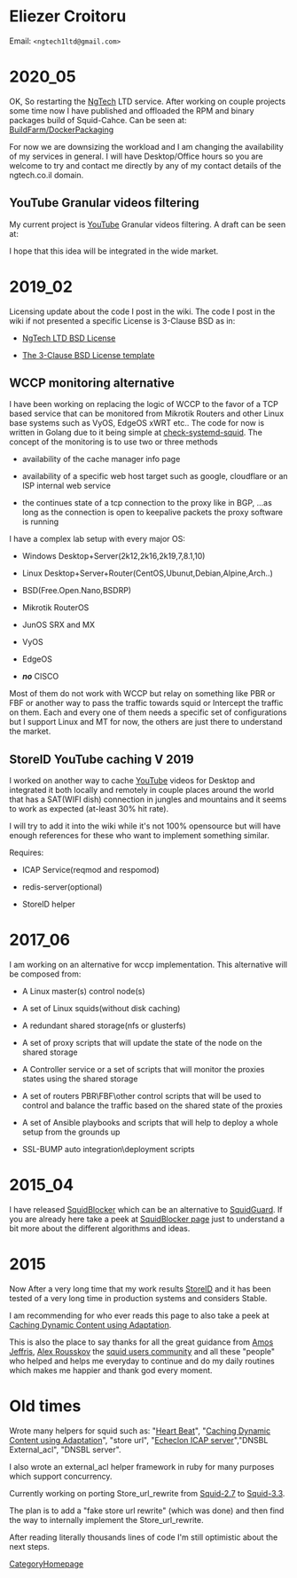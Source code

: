 # Eliezer Croitoru

Email: `<ngtech1ltd@gmail.com>`

# 2020\_05

OK, So restarting the
[NgTech](/NgTech#)
LTD service. After working on couple projects some time now I have
published and offloaded the RPM and binary packages build of
Squid-Cahce. Can be seen at:
[BuildFarm/DockerPackaging](/BuildFarm/DockerPackaging#)

For now we are downsizing the workload and I am changing the
availability of my services in general. I will have Desktop/Office hours
so you are welcome to try and contact me directly by any of my contact
details of the ngtech.co.il domain.

## YouTube Granular videos filtering

My current project is
[YouTube](/YouTube#)
Granular videos filtering. A draft can be seen at:
[](https://github.com/elico/yt-classification-service-example)

I hope that this idea will be integrated in the wide market.

# 2019\_02

Licensing update about the code I post in the wiki. The code I post in
the wiki if not presented a specific License is 3-Clause BSD as in:

  - [NgTech LTD BSD License](http://ngtech.co.il/license/)

  - [The 3-Clause BSD License
    template](https://opensource.org/licenses/BSD-3-Clause)

## WCCP monitoring alternative

I have been working on replacing the logic of WCCP to the favor of a TCP
based service that can be monitored from Mikrotik Routers and other
Linux base systems such as VyOS, EdgeOS xWRT etc.. The code for now is
written in Golang due to it being simple at
[check-systemd-squid](https://gogs.ngtech.co.il/NgTech-LTD/check-systemd-squid).
The concept of the monitoring is to use two or three methods

  - availability of the cache manager info page

  - availability of a specific web host target such as google,
    cloudflare or an ISP internal web service

  - the continues state of a tcp connection to the proxy like in BGP,
    ...as long as the connection is open to keepalive packets the proxy
    software is running

I have a complex lab setup with every major OS:

  - Windows Desktop+Server(2k12,2k16,2k19,7,8.1,10)

  - Linux Desktop+Server+Router(CentOS,Ubunut,Debian,Alpine,Arch..)

  - BSD(Free.Open.Nano,BSDRP)

  - Mikrotik RouterOS

  - JunOS SRX and MX

  - VyOS

  - EdgeOS

  - ***no*** CISCO

Most of them do not work with WCCP but relay on something like PBR or
FBF or another way to pass the traffic towards squid or Intercept the
traffic on them. Each and every one of them needs a specific set of
configurations but I support Linux and MT for now, the others are just
there to understand the market.

## StoreID YouTube caching V 2019

I worked on another way to cache
[YouTube](/YouTube#)
videos for Desktop and integrated it both locally and remotely in couple
places around the world that has a SAT(WIFI dish) connection in jungles
and mountains and it seems to work as expected (at-least 30% hit rate).

I will try to add it into the wiki while it's not 100% opensource but
will have enough references for these who want to implement something
similar.

Requires:

  - ICAP Service(reqmod and respomod)

  - redis-server(optional)

  - StoreID helper

# 2017\_06

I am working on an alternative for wccp implementation. This alternative
will be composed from:

  - A Linux master(s) control node(s)

  - A set of Linux squids(without disk caching)

  - A redundant shared storage(nfs or glusterfs)

  - A set of proxy scripts that will update the state of the node on the
    shared storage

  - A Controller service or a set of scripts that will monitor the
    proxies states using the shared storage

  - A set of routers PBR\\FBF\\other control scripts that will be used
    to control and balance the traffic based on the shared state of the
    proxies

  - A set of Ansible playbooks and scripts that will help to deploy a
    whole setup from the grounds up

  - SSL-BUMP auto integration\\deployment scripts

# 2015\_04

I have released
[SquidBlocker](http://www1.ngtech.co.il/wpe/?page_id=135) which can be
an alternative to
[SquidGuard](/SquidGuard#).
If you are already here take a peek at [SquidBlocker
page](http://www1.ngtech.co.il/squidblocker/) just to understand a bit
more about the different algorithms and ideas.

# 2015

Now After a very long time that my work results
[StoreID](/Features/StoreID#)
and it has been tested of a very long time in production systems and
considers Stable.

I am recommending for who ever reads this page to also take a peek at
[Caching Dynamic Content using
Adaptation](/ConfigExamples/DynamicContent/Coordinator#).

This is also the place to say thanks for all the great guidance from
[Amos
Jeffris](/AmosJeffries#),
[Alex
Rousskov](/AlexRousskov#)
the [squid users
community](http://www.squid-cache.org/Support/mailing-lists.html#squid-users)
and all these "people" who helped and helps me everyday to continue and
do my daily routines which makes me happier and thank god every moment.

# Old times

Wrote many helpers for squid such as: "[Heart
Beat](https://github.com/elico/squid-helpers/tree/master/squid_helpers/proxy_hb_check)",
"[Caching Dynamic Content using
Adaptation](/ConfigExamples/DynamicContent/Coordinator#)",
"store url", "[Echeclon ICAP
server](https://github.com/elico/echelon)","DNSBL External\_acl", "DNSBL
server".

I also wrote an external\_acl helper framework in ruby for many purposes
which support concurrency.

Currently working on porting Store\_url\_rewrite from
[Squid-2.7](/Releases/Squid-2.7#)
to
[Squid-3.3](/Releases/Squid-3.3#).

The plan is to add a "fake store url rewrite" (which was done) and then
find the way to internally implement the Store\_url\_rewrite.

After reading literally thousands lines of code I'm still optimistic
about the next steps.

[CategoryHomepage](/CategoryHomepage#)
